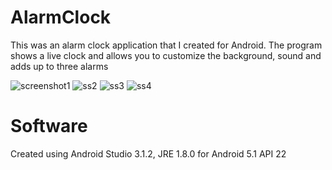 # AlarmClock
This was an alarm clock application that I created for Android.
The program shows a live clock and allows you to customize the background, sound and adds up to three alarms

![screenshot1](https://user-images.githubusercontent.com/46416661/50735979-b023c400-1184-11e9-8f85-54d406aad5b7.PNG)
![ss2](https://user-images.githubusercontent.com/46416661/50735980-b023c400-1184-11e9-9cbd-ee6cd8a561ab.PNG)
![ss3](https://user-images.githubusercontent.com/46416661/50735981-b023c400-1184-11e9-9e29-be42b47abd85.PNG)
![ss4](https://user-images.githubusercontent.com/46416661/50735982-b023c400-1184-11e9-8c49-3ea26fb23426.PNG)

# Software
Created using Android Studio 3.1.2, JRE 1.8.0 for Android 5.1 API 22
